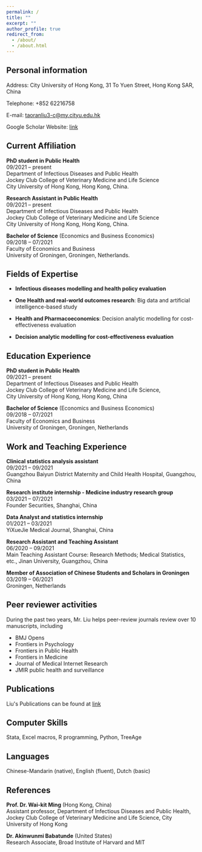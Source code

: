 ```yaml
---
permalink: /
title: ""
excerpt: ""
author_profile: true
redirect_from: 
  - /about/
  - /about.html
---
```


## Personal information 
Address: City University of  Hong Kong, 31 To Yuen Street, Hong Kong SAR, China 

Telephone: +852 62216758 

E-mail: taoranliu3-c@my.cityu.edu.hk 

Google Scholar Website: [link](https://scholar.google.com/citations?user=ulJJlMAAAAAJ&hl=en&oi=ao)


## Current Affiliation 
**PhD student in Public Health** <br/>
09/2021 – present <br/>
Department of  Infectious Diseases and Public Health <br/>
Jockey Club College of  Veterinary Medicine and Life Science <br/>
City University of  Hong Kong, Hong Kong, China.
                      
**Research Assistant in Public Health** <br/>
09/2021 – present <br/>
Department of  Infectious Diseases and Public Health <br/>
Jockey Club College of  Veterinary Medicine and Life Science <br/>
City University of  Hong Kong, Hong Kong, China.

**Bachelor of  Science** (Economics and Business Economics)  <br/>
09/2018 – 07/2021 <br/>
Faculty of  Economics and Business <br/>
University of  Groningen, Groningen, Netherlands. <br/>


## Fields of  Expertise 
* **Infectious diseases modelling and health policy evaluation** 

* **One Health and real-world outcomes research**: Big data and artificial intelligence-based study 

* **Health and Pharmacoeconomics**: Decision analytic modelling for cost-effectiveness evaluation

* **Decision analytic modelling for cost-effectiveness evaluation**  

 
## Education Experience 
**PhD student in Public Health**  <br/>
09/2021 – present      <br/>
Department of  Infectious Diseases and Public Health  <br/>
Jockey Club College of  Veterinary Medicine and Life Science,  <br/>
City University of  Hong Kong, Hong Kong, China

**Bachelor of  Science** (Economics and Business Economics)   <br/>
09/2018 – 07/2021    <br/>
Faculty of  Economics and Business  <br/>
University of  Groningen, Groningen, Netherlands

## Work and Teaching Experience
**Clinical statistics analysis assistant**  <br/>
09/2021 – 09/2021   <br/>
Guangzhou Baiyun District Maternity and Child Health Hospital, Guangzhou, China 

**Research institute internship - Medicine industry research group**  <br/>
03/2021 – 07/2021   <br/>
Founder Securities, Shanghai, China

**Data Analyst and statistics internship**  <br/>
01/2021 – 03/2021   <br/>
YiXueJie Medical Journal, Shanghai, China

**Research Assistant and Teaching Assistant**  <br/>
06/2020 – 09/2021   <br/>
Main Teaching Assistant Course: Research Methods; Medical Statistics, etc., Jinan University, Guangzhou, China

**Member of Association of Chinese Students and Scholars in Groningen**  <br/>
03/2019 – 06/2021   <br/>
Groningen, Netherlands 
 
## Peer reviewer activities
During the past two years, Mr. Liu helps peer-review journals review over 10 manuscripts, including

* BMJ Opens  <br/>
* Frontiers in Psychology
* Frontiers in Public Health
* Frontiers in Medicine 
* Journal of Medical Internet Research
* JMIR public health and surveillance

## Publications
Liu's Publications can be found at [link](https://scott-taoran-liu.github.io/publications/)

## Computer Skills 
Stata, Excel macros, R programming, Python, TreeAge 
 
## Languages 
Chinese-Mandarin (native), English (fluent), Dutch (basic) 
 
## References 
**Prof. Dr. Wai-kit Ming** (Hong Kong, China)    <br/>
Assistant professor, Department of Infectious Diseases and Public Health, Jockey Club College of Veterinary Medicine and Life Science, City University of  Hong Kong 

**Dr. Akinwunmi Babatunde** (United States)    <br/>
Research Associate, Broad Institute of Harvard and MIT 
